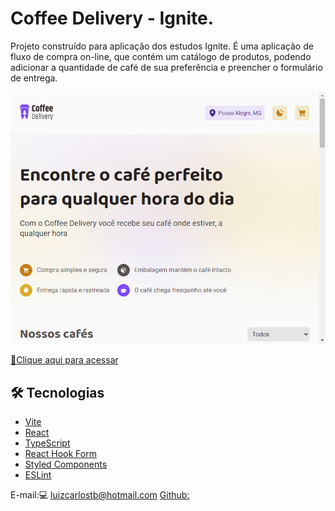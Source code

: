 # Coffee Delivery - Ignite.

Projeto construído para aplicação dos estudos Ignite. É uma aplicação de fluxo de compra on-line, que contém um catálogo de produtos, podendo adicionar a quantidade de café de sua preferência e preencher o formulário de entrega.

![preview](./.github/preview.png)

[🔗Clique aqui para acessar](https://luizctb.github.io/coffe)

## 🛠️ Tecnologias 

- [Vite](https://vitejs.dev/)
- [React](https://pt-br.reactjs.org/)
- [TypeScript](https://www.typescriptlang.org/)
- [React Hook Form](https://react-hook-form.com/)
- [Styled Components](https://styled-components.com/)
- [ESLint](https://eslint.org/)

E-mail:💻 luizcarlostb@hotmail.com
[Github:](https://github.com/luizctb/coffe)